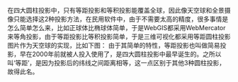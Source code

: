在四大圆柱投影中，只有等距投影和等积投影能覆盖全球，因此像天空球和全景摄像只能选择这2种投影方法，在民用软件中，由于不需要太高的精度，很多事情是怎么简单怎么来，比如正球体比椭球体简单，于是WebGIS都采用WebMercator来等角投影，由于等距投影比等积投影简单，于是三维可视化都采用等距圆柱投影图片作为天空球的实现，比如下图：
由于其简单的特性，等距投影也叫做简易投影，早在2000年前就被人投入使用了，是四大圆柱投影中最早诞生的。之所以叫‘等距’，是因为投影后的纬线之间距离相等，这一点区别于其他3种圆柱投影，故得此名。